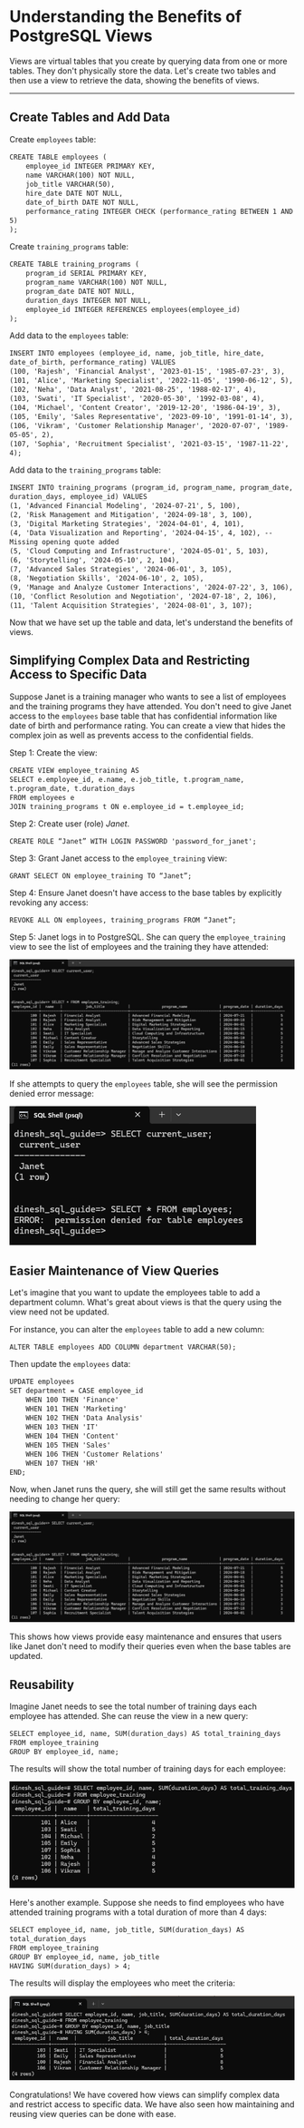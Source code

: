 # Understanding the Benefits of PostgreSQL Views
Views are virtual tables that you create by querying data from one or more tables. They don't physically store the data. Let's create two tables and then use a view to retrieve the data, showing the benefits of views.

---

## Create Tables and Add Data
Create `employees` table:

```pgsql
CREATE TABLE employees (
    employee_id INTEGER PRIMARY KEY,
    name VARCHAR(100) NOT NULL,
    job_title VARCHAR(50),
    hire_date DATE NOT NULL,
    date_of_birth DATE NOT NULL,
    performance_rating INTEGER CHECK (performance_rating BETWEEN 1 AND 5)
);
```

Create `training_programs` table:

```pgsql
CREATE TABLE training_programs (
    program_id SERIAL PRIMARY KEY,
    program_name VARCHAR(100) NOT NULL,
    program_date DATE NOT NULL,
    duration_days INTEGER NOT NULL,
    employee_id INTEGER REFERENCES employees(employee_id)
);
```

Add data to the `employees` table:

```pgsql
INSERT INTO employees (employee_id, name, job_title, hire_date, date_of_birth, performance_rating) VALUES
(100, 'Rajesh', 'Financial Analyst', '2023-01-15', '1985-07-23', 3),
(101, 'Alice', 'Marketing Specialist', '2022-11-05', '1990-06-12', 5),
(102, 'Neha', 'Data Analyst', '2021-08-25', '1988-02-17', 4),
(103, 'Swati', 'IT Specialist', '2020-05-30', '1992-03-08', 4),
(104, 'Michael', 'Content Creator', '2019-12-20', '1986-04-19', 3),
(105, 'Emily', 'Sales Representative', '2023-09-10', '1991-01-14', 3),
(106, 'Vikram', 'Customer Relationship Manager', '2020-07-07', '1989-05-05', 2),
(107, 'Sophia', 'Recruitment Specialist', '2021-03-15', '1987-11-22', 4);
```

Add data to the `training_programs` table:

```pgsql
INSERT INTO training_programs (program_id, program_name, program_date, duration_days, employee_id) VALUES
(1, 'Advanced Financial Modeling', '2024-07-21', 5, 100),
(2, 'Risk Management and Mitigation', '2024-09-18', 3, 100),
(3, 'Digital Marketing Strategies', '2024-04-01', 4, 101),
(4, 'Data Visualization and Reporting', '2024-04-15', 4, 102), -- Missing opening quote added
(5, 'Cloud Computing and Infrastructure', '2024-05-01', 5, 103),
(6, 'Storytelling', '2024-05-10', 2, 104),
(7, 'Advanced Sales Strategies', '2024-06-01', 3, 105),
(8, 'Negotiation Skills', '2024-06-10', 2, 105),
(9, 'Manage and Analyze Customer Interactions', '2024-07-22', 3, 106),
(10, 'Conflict Resolution and Negotiation', '2024-07-18', 2, 106),
(11, 'Talent Acquisition Strategies', '2024-08-01', 3, 107);
```

Now that we have set up the table and data, let's understand the benefits of views.

## Simplifying Complex Data and Restricting Access to Specific Data
Suppose Janet is a training manager who wants to see a list of employees and the training programs they have attended. You don't need to give Janet access to the `employees` base table that has confidential information like date of birth and performance rating. You can create a view that hides the complex join as well as prevents access to the confidential fields.

Step 1: Create the view:

```pgsql
CREATE VIEW employee_training AS
SELECT e.employee_id, e.name, e.job_title, t.program_name, t.program_date, t.duration_days
FROM employees e
JOIN training_programs t ON e.employee_id = t.employee_id;
```

Step 2: Create user (role) *Janet*.

```pgsql
CREATE ROLE “Janet” WITH LOGIN PASSWORD 'password_for_janet';
```

Step 3: Grant Janet access to the `employee_training` view:

```pgsql
GRANT SELECT ON employee_training TO “Janet”;
```

Step 4: Ensure Janet doesn't have access to the base tables by explicitly revoking any access:

```pgsql
REVOKE ALL ON employees, training_programs FROM “Janet”;
```

Step 5: Janet logs in to PostgreSQL. She can query the `employee_training` view to see the list of employees and the training they have attended:

![Using a simple select query to access the data](seeview1.png)

If she attempts to query the `employees` table, she will see the permission denied error message:

![Permission denied for Janet](seeview2.png)

## Easier Maintenance of View Queries
Let's imagine that you want to update the employees table to add a department column. What's great about views is that the query using the view need not be updated.

For instance, you can alter the `employees` table to add a new column:

```pgsql
ALTER TABLE employees ADD COLUMN department VARCHAR(50);
```

Then update the `employees` data:

```pgsql
UPDATE employees
SET department = CASE employee_id
    WHEN 100 THEN 'Finance'
    WHEN 101 THEN 'Marketing'
    WHEN 102 THEN 'Data Analysis'
    WHEN 103 THEN 'IT'
    WHEN 104 THEN 'Content'
    WHEN 105 THEN 'Sales'
    WHEN 106 THEN 'Customer Relations'
    WHEN 107 THEN 'HR'
END;
```

Now, when Janet runs the query, she will still get the same results without needing to change her query:

![Same results of the view query](seeview1.png)

This shows how views provide easy maintenance and ensures that users like Janet don't need to modify their queries even when the base tables are updated.

## Reusability
Imagine Janet needs to see the total number of training days each employee has attended. She can reuse the view in a new query:

```pgsql
SELECT employee_id, name, SUM(duration_days) AS total_training_days
FROM employee_training
GROUP BY employee_id, name;
```

The results will show the total number of training days for each employee:

![Total number of training days for each employee](seeview3.png)

Here's another example. Suppose she needs to find employees who have attended training programs with a total duration of more than 4 days:

```pgsql
SELECT employee_id, name, job_title, SUM(duration_days) AS total_duration_days
FROM employee_training
GROUP BY employee_id, name, job_title
HAVING SUM(duration_days) > 4;
```

The results will display the employees who meet the criteria:

![Employees who have attended training programs for the criteria](seeview4.png)

Congratulations! We have covered how views can simplify complex data and restrict access to specific data. We have also seen how maintaining and reusing view queries can be done with ease.